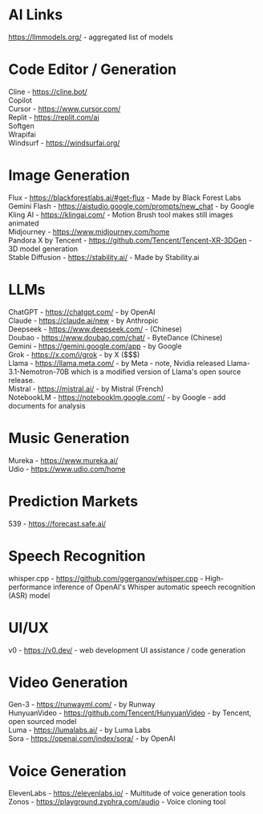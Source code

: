 # AI Links

https://llmmodels.org/ - aggregated list of models

# Code Editor / Generation

Cline - https://cline.bot/<br />
Copilot<br />
Cursor - https://www.cursor.com/<br />
Replit - https://replit.com/ai<br />
Softgen<br />
Wrapifai<br />
Windsurf - https://windsurfai.org/<br />

# Image Generation

Flux - https://blackforestlabs.ai/#get-flux - Made by Black Forest Labs<br />
Gemini Flash - https://aistudio.google.com/prompts/new_chat - by Google<br />
Kling AI - https://klingai.com/ - Motion Brush tool makes still images animated<br />
Midjourney - https://www.midjourney.com/home<br />
Pandora X by Tencent - https://github.com/Tencent/Tencent-XR-3DGen - 3D model generation<br />
Stable Diffusion - https://stability.ai/ - Made by Stability.ai<br />

# LLMs

ChatGPT - https://chatgpt.com/ - by OpenAI<br />
Claude - https://claude.ai/new - by Anthropic<br />
Deepseek - https://www.deepseek.com/ - (Chinese)<br />
Doubao - https://www.doubao.com/chat/ - ByteDance (Chinese)<br />
Gemini - https://gemini.google.com/app - by Google<br />
Grok - https://x.com/i/grok - by X ($$$)<br />
Llama - https://llama.meta.com/ - by Meta - note, Nvidia released Llama-3.1-Nemotron-70B which is a modified version of Llama's open source release.<br />
Mistral - https://mistral.ai/ - by Mistral (French)<br />
NotebookLM - https://notebooklm.google.com/ - by Google - add documents for analysis<br />

# Music Generation

Mureka - https://www.mureka.ai/<br />
Udio - https://www.udio.com/home<br />

# Prediction Markets

539 - https://forecast.safe.ai/<br />

# Speech Recognition

whisper.cpp - https://github.com/ggerganov/whisper.cpp - High-performance inference of OpenAI's Whisper automatic speech recognition (ASR) model<br />

# UI/UX

v0 - https://v0.dev/ - web development UI assistance / code generation

# Video Generation

Gen-3 - https://runwayml.com/ - by Runway<br />
HunyuanVideo - https://github.com/Tencent/HunyuanVideo - by Tencent, open sourced model<br />
Luma - https://lumalabs.ai/ - by Luma Labs<br />
Sora - https://openai.com/index/sora/ - by OpenAI<br />

# Voice Generation

ElevenLabs - https://elevenlabs.io/ - Multitude of voice generation tools<br />
Zonos - https://playground.zyphra.com/audio - Voice cloning tool<br />
